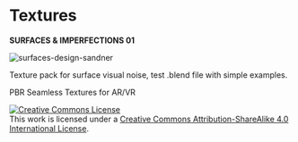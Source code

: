 # Textures
**SURFACES & IMPERFECTIONS 01**

![surfaces-design-sandner](https://github.com/sandner-art/textures/assets/134306627/f44a331c-2bec-43b3-a1b2-05f21a37d2de)

Texture pack for surface visual noise, test .blend file with simple examples. 



PBR Seamless Textures for AR/VR

<a rel="license" href="http://creativecommons.org/licenses/by-sa/4.0/"><img alt="Creative Commons License" style="border-width:0" src="https://i.creativecommons.org/l/by-sa/4.0/88x31.png" /></a><br />This work is licensed under a <a rel="license" href="http://creativecommons.org/licenses/by-sa/4.0/">Creative Commons Attribution-ShareAlike 4.0 International License</a>.
